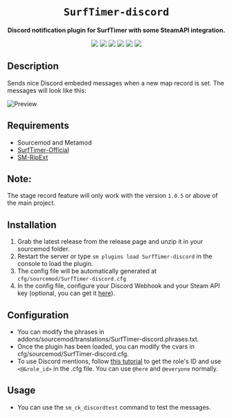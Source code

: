 <div align="center">
  <h1><code>SurfTimer-discord</code></h1>
  <p>
    <strong>Discord notification plugin for SurfTimer with some SteamAPI integration.
    </strong>
  </p>
  <p style="margin-bottom: 0.5ex;">
    <img src="https://img.shields.io/github/downloads/Sarrus1/SurfTimer-discord/total?style=flat-square"/>
    <img src="https://img.shields.io/github/last-commit/Sarrus1/SurfTimer-discord?style=flat-square"/>
    <img src="https://img.shields.io/github/issues/Sarrus1/SurfTimer-discord?style=flat-square"/>
    <img src="https://img.shields.io/github/issues-closed/Sarrus1/SurfTimer-discord?style=flat-square"/>
    <img src="https://img.shields.io/github/repo-size/Sarrus1/SurfTimer-discord?style=flat-square"/>
    <img src="https://img.shields.io/github/workflow/status/Sarrus1/SurfTimer-discord/Compile%20with%20SourceMod?style=flat-square"/>

  </p>
</div>

## Description

Sends nice Discord embeded messages when a new map record is set.
The messages will look like this:

![Preview](https://raw.githubusercontent.com/Sarrus1/SurfTimer-discord/master/img/desc.png)

## Requirements

- Sourcemod and Metamod
- [SurfTimer-Official](https://github.com/surftimer/Surftimer-Official)
- [SM-RipExt](https://github.com/ErikMinekus/sm-ripext/releases/latest)

## Note:
The stage record feature will only work with the version `1.0.5` or above of the main project.

## Installation

1. Grab the latest release from the release page and unzip it in your sourcemod folder.
2. Restart the server or type `sm plugins load SurfTimer-discord` in the console to load the plugin.
3. The config file will be automatically generated at `cfg/sourcemod/SurfTimer-discord.cfg`
4. In the config file, configure your Discord Webhook and your Steam API key (optional, you can get it [here](https://steamcommunity.com/dev/apikey)).

## Configuration

- You can modify the phrases in addons/sourcemod/translations/SurfTimer-discord.phrases.txt.
- Once the plugin has been loaded, you can modify the cvars in cfg/sourcemod/SurfTimer-discord.cfg.
- To use Discord mentions, follow [this tutorial](https://discordhelp.net/role-id) to get the role's ID and use `<@&role_id>` in the .cfg file. You can use `@here` and `@everyone` normally.

## Usage

 - You can use the `sm_ck_discordtest` command to test the messages.
